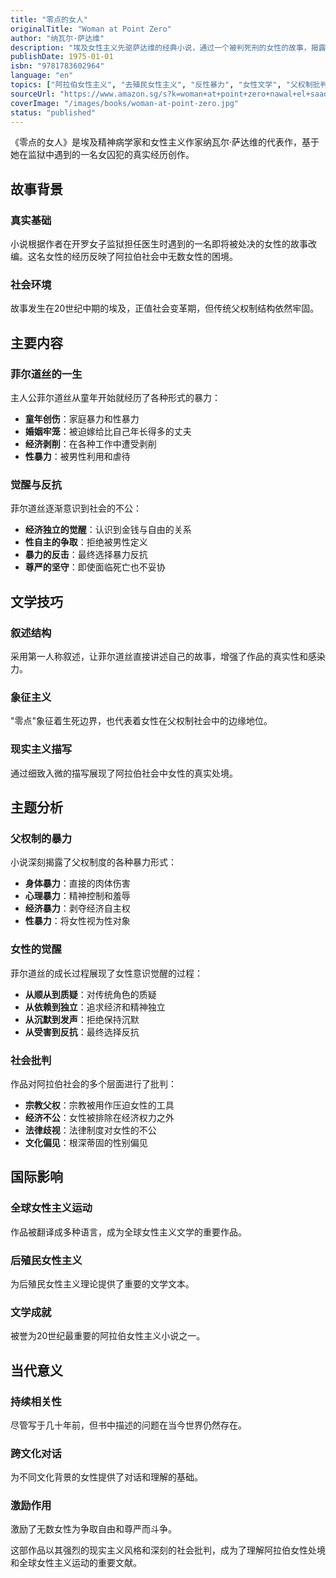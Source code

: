 ```yaml
---
title: "零点的女人"
originalTitle: "Woman at Point Zero"
author: "纳瓦尔·萨达维"
description: "埃及女性主义先驱萨达维的经典小说，通过一个被判死刑的女性的故事，揭露了阿拉伯社会中女性所面临的暴力和压迫。"
publishDate: 1975-01-01
isbn: "9781783602964"
language: "en"
topics: ["阿拉伯女性主义", "去殖民女性主义", "反性暴力", "女性文学", "父权制批判"]
sourceUrl: "https://www.amazon.sg/s?k=woman+at+point+zero+nawal+el+saadawi&tag=inkrupt-22"
coverImage: "/images/books/woman-at-point-zero.jpg"
status: "published"
---
```


《零点的女人》是埃及精神病学家和女性主义作家纳瓦尔·萨达维的代表作，基于她在监狱中遇到的一名女囚犯的真实经历创作。

## 故事背景

### 真实基础
小说根据作者在开罗女子监狱担任医生时遇到的一名即将被处决的女性的故事改编。这名女性的经历反映了阿拉伯社会中无数女性的困境。

### 社会环境
故事发生在20世纪中期的埃及，正值社会变革期，但传统父权制结构依然牢固。

## 主要内容

### 菲尔道丝的一生
主人公菲尔道丝从童年开始就经历了各种形式的暴力：

- **童年创伤**：家庭暴力和性暴力
- **婚姻牢笼**：被迫嫁给比自己年长得多的丈夫
- **经济剥削**：在各种工作中遭受剥削
- **性暴力**：被男性利用和虐待

### 觉醒与反抗
菲尔道丝逐渐意识到社会的不公：

- **经济独立的觉醒**：认识到金钱与自由的关系
- **性自主的争取**：拒绝被男性定义
- **暴力的反击**：最终选择暴力反抗
- **尊严的坚守**：即使面临死亡也不妥协

## 文学技巧

### 叙述结构
采用第一人称叙述，让菲尔道丝直接讲述自己的故事，增强了作品的真实性和感染力。

### 象征主义
"零点"象征着生死边界，也代表着女性在父权制社会中的边缘地位。

### 现实主义描写
通过细致入微的描写展现了阿拉伯社会中女性的真实处境。

## 主题分析

### 父权制的暴力
小说深刻揭露了父权制度的各种暴力形式：

- **身体暴力**：直接的肉体伤害
- **心理暴力**：精神控制和羞辱
- **经济暴力**：剥夺经济自主权
- **性暴力**：将女性视为性对象

### 女性的觉醒
菲尔道丝的成长过程展现了女性意识觉醒的过程：

- **从顺从到质疑**：对传统角色的质疑
- **从依赖到独立**：追求经济和精神独立
- **从沉默到发声**：拒绝保持沉默
- **从受害到反抗**：最终选择反抗

### 社会批判
作品对阿拉伯社会的多个层面进行了批判：

- **宗教父权**：宗教被用作压迫女性的工具
- **经济不公**：女性被排除在经济权力之外
- **法律歧视**：法律制度对女性的不公
- **文化偏见**：根深蒂固的性别偏见

## 国际影响

### 全球女性主义运动
作品被翻译成多种语言，成为全球女性主义文学的重要作品。

### 后殖民女性主义
为后殖民女性主义理论提供了重要的文学文本。

### 文学成就
被誉为20世纪最重要的阿拉伯女性主义小说之一。

## 当代意义

### 持续相关性
尽管写于几十年前，但书中描述的问题在当今世界仍然存在。

### 跨文化对话
为不同文化背景的女性提供了对话和理解的基础。

### 激励作用
激励了无数女性为争取自由和尊严而斗争。

这部作品以其强烈的现实主义风格和深刻的社会批判，成为了理解阿拉伯女性处境和全球女性主义运动的重要文献。